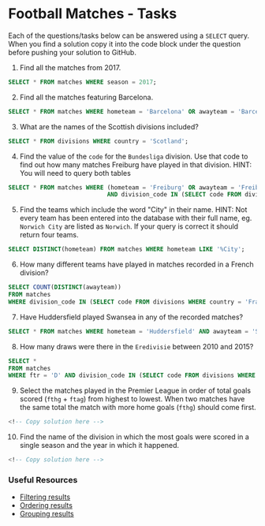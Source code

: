 # Football Matches - Tasks

Each of the questions/tasks below can be answered using a `SELECT` query. When you find a solution copy it into the code block under the question before pushing your solution to GitHub.

1) Find all the matches from 2017.

```sql
SELECT * FROM matches WHERE season = 2017;


```

2) Find all the matches featuring Barcelona.

```sql
SELECT * FROM matches WHERE hometeam = 'Barcelona' OR awayteam = 'Barcelona';


```

3) What are the names of the Scottish divisions included?

```sql
SELECT * FROM divisions WHERE country = 'Scotland';


```

4) Find the value of the `code` for the `Bundesliga` division. Use that code to find out how many matches Freiburg have played in that division. HINT: You will need to query both tables

```sql
SELECT * FROM matches WHERE (hometeam = 'Freiburg' OR awayteam = 'Freiburg')
                            AND division_code IN (SELECT code FROM divisions WHERE name = 'Bundesliga');

```

5)  Find the teams which include the word "City" in their name. HINT: Not every team has been entered into the database with their full name, eg. `Norwich City` are listed as `Norwich`. If your query is correct it should return four teams.

```sql
SELECT DISTINCT(hometeam) FROM matches WHERE hometeam LIKE '%City';


```

6) How many different teams have played in matches recorded in a French division?

```sql
SELECT COUNT(DISTINCT(awayteam))
FROM matches
WHERE division_code IN (SELECT code FROM divisions WHERE country = 'France');


```

7) Have Huddersfield played Swansea in any of the recorded matches?

```sql
SELECT * FROM matches WHERE hometeam = 'Huddersfield' AND awayteam = 'Swansea';


```

8) How many draws were there in the `Eredivisie` between 2010 and 2015?

```sql
SELECT *
FROM matches
WHERE ftr = 'D' AND division_code IN (SELECT code FROM divisions WHERE name = 'Eredivisie');


```

9) Select the matches played in the Premier League in order of total goals scored (`fthg` + `ftag`) from highest to lowest. When two matches have the same total the match with more home goals (`fthg`) should come first. 

```sql
<!-- Copy solution here -->


```

10) Find the name of the division in which the most goals were scored in a single season and the year in which it happened.

```sql
<!-- Copy solution here -->


```

### Useful Resources

- [Filtering results](https://www.w3schools.com/sql/sql_where.asp)
- [Ordering results](https://www.w3schools.com/sql/sql_orderby.asp)
- [Grouping results](https://www.w3schools.com/sql/sql_groupby.asp)